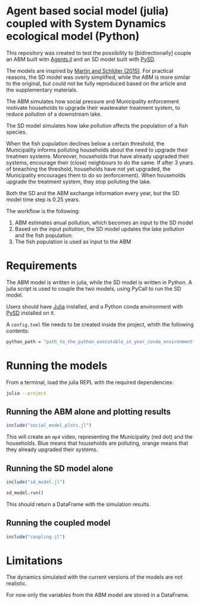 # Agent based social model (julia) coupled with System Dynamics ecological model (Python)


This repository was created to test the possibility to [bidirectionally] couple an ABM built witn [Agents.jl](https://juliadynamics.github.io/Agents.jl/stable/) and an SD model built with [PySD](https://pysd.readthedocs.io/en/master/).

The models are inspired by [Martin and Schlüter (2015)](https://www.frontiersin.org/articles/10.3389/fenvs.2015.00066/full). For practical reasons, the SD model was overly simplified, while the ABM is more similar to the original, but could not be fully reproduced based on the article and the supplementary materials.

The ABM simulates how social pressure and Municipality enforcement motivate households to upgrade their wastewater treatment system, to reduce pollution of a downstream lake.

The SD model simulates how lake pollution affects the population of a fish species.

When the fish population declines below a certain threshold, the Municipality informs polluting households about the need to upgrade their treatmen systems. Moreover, households that have already upgraded their systems, encourage their (close) neighbours to do the same. If after 3 years of breaching the threshold, households have not yet upgraded, the Municipality encourages them to do so (enforcement). When households upgrade the treatment system, they stop polluting the lake.

Both the SD and the ABM exchange information every year, but the SD model time step is 0.25 years.

The workflow is the following:
1. ABM estimates anual pollution, which becomes an input to the SD model
2. Based on the input pollution, the SD model updates the lake pollution and the fish population.
3. The fish population is used as input to the ABM

# Requirements
The ABM model is written in julia, while the SD model is written in Python. A julia script is used to couple the two models, using PyCall to run the SD model.

Users should have [Julia](https://julialang.org/) installed, and a Python conda environment with [PySD](https://pypi.org/project/pysd/) installed on it.

A `config.toml` file needs to be created inside the project, whith the following contents:

```bash
python_path = "path_to_the_python_executable_in_your_conda_environment"
```

# Running the models

From a terminal, load the julia REPL with the required dependencies:

```bash
julia --project
```

## Running the ABM alone and plotting results
```julia
include("social_model_plots.jl")
```

This will create an `mp4` video, representing the Municipality (red dot) and the households. Blue means that households are polluting, orange means that they already upgraded their systems.

## Running the SD model alone

```julia
include("sd_model.jl")

sd_model.run()
```

This should return a DataFrame with the simulation results.


## Running the coupled model

```julia
include("coupling.jl")
```

# Limitations
The dynamics simulated with the current versions of the models are not realistic.

For now only the variables from the ABM model are stored in a DataFrame.






